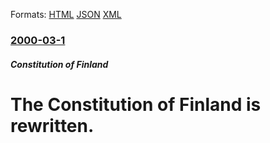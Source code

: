 
Formats: [HTML](/news/2000/03/1/the-constitution-of-finland-is-rewritten.html)  [JSON](/news/2000/03/1/the-constitution-of-finland-is-rewritten.json)  [XML](/news/2000/03/1/the-constitution-of-finland-is-rewritten.xml)  

### [2000-03-1](/news/2000/03/1/index.md)

##### Constitution of Finland
#  The Constitution of Finland is rewritten.



